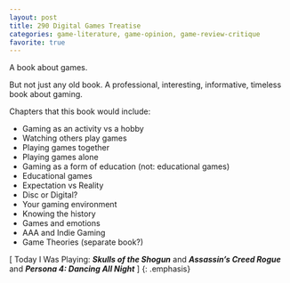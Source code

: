 ```yaml
---
layout: post
title: 290 Digital Games Treatise
categories: game-literature, game-opinion, game-review-critique
favorite: true
---
```

A book about games.

But not just any old book.  A professional, interesting, informative, timeless book about gaming.

Chapters that this book would include:

- Gaming as an activity vs a hobby
- Watching others play games
- Playing games together
- Playing games alone
- Gaming as a form of education (not: educational games)
- Educational games
- Expectation vs Reality
- Disc or Digital?
- Your gaming environment
- Knowing the history
- Games and emotions
- AAA and Indie Gaming
- Game Theories (separate book?)

[ Today I Was Playing: ***Skulls of the Shogun*** and ***Assassin’s Creed Rogue*** and ***Persona 4: Dancing All Night*** ]
{: .emphasis}

